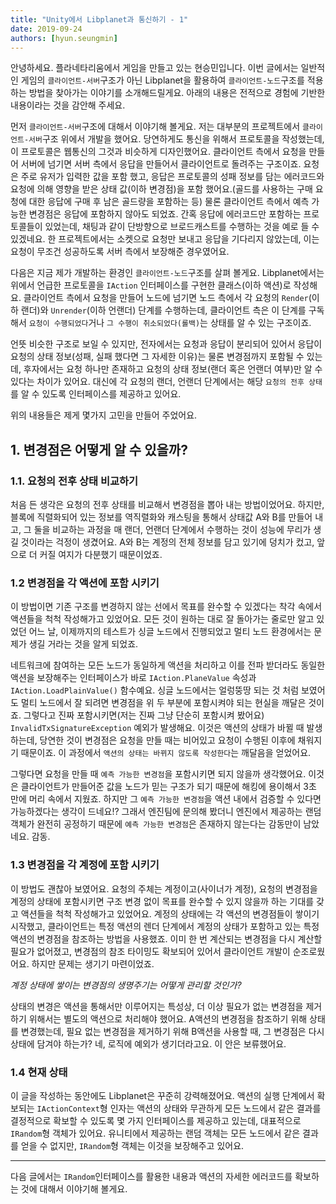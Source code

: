 ```yaml
---
title: "Unity에서 Libplanet과 통신하기 - 1"
date: 2019-09-24
authors: [hyun.seungmin]
---
```


안녕하세요. 플라네타리움에서 게임을 만들고 있는 현승민입니다. 이번 글에서는 일반적인 게임의 `클라이언트-서버`구조가 아닌 Libplanet을 활용하여 `클라이언트-노드`구조를 적용하는 방법을 찾아가는 이야기를 소개해드릴게요. 아래의 내용은 전적으로 경험에 기반한 내용이라는 것을 감안해 주세요.

먼저 `클라이언트-서버`구조에 대해서 이야기해 볼게요. 저는 대부분의 프로젝트에서 `클라이언트-서버`구조 위에서 개발을 했어요. 당연하게도 통신을 위해서 프로토콜을 작성했는데, 이 프로토콜은 웹통신의 그것과 비슷하게 디자인했어요. 클라이언트 측에서 요청을 만들어 서버에 넘기면 서버 측에서 응답을 만들어서 클라이언트로 돌려주는 구조이죠. 요청은 주로 유저가 입력한 값을 포함 했고, 응답은 프로토콜의 성패 정보를 담는 에러코드와 요청에 의해 영향을 받은 상태 값(이하 변경점)을 포함 했어요.(골드를 사용하는 구매 요청에 대한 응답에 구매 후 남은 골드량을 포함하는 등) 물론 클라이언트 측에서 예측 가능한 변경점은 응답에 포함하지 않아도 되었죠. 간혹 응답에 에러코드만 포함하는 프로토콜들이 있었는데, 채팅과 같이 단방향으로 브로드캐스트를 수행하는 것을 예로 들 수 있겠네요. 한 프로젝트에서는 소켓으로 요청만 보내고 응답을 기다리지 않았는데, 이는 요청이 무조건 성공하도록 서버 측에서 보장해준 경우였어요.

다음은 지금 제가 개발하는 환경인 `클라이언트-노드`구조를 살펴 볼게요. Libplanet에서는 위에서 언급한 프로토콜을 `IAction` 인터페이스를 구현한 클래스(이하 액션)로 작성해요. 클라이언트 측에서 요청을 만들어 노드에 넘기면 노드 측에서 각 요청의 `Render`(이하 랜더)와 `Unrender`(이하 언랜더) 단계를 수행하는데, 클라이언트 측은 이 단계를 구독해서 `요청이 수행되었다`거나 `그 수행이 취소되었다(롤백)`는 상태를 알 수 있는 구조이죠.

언뜻 비슷한 구조로 보일 수 있지만, 전자에서는 요청과 응답이 분리되어 있어서 응답이 요청의 상태 정보(성패, 실패 했다면 그 자세한 이유)는 물론 변경점까지 포함될 수 있는데, 후자에서는 요청 하나만 존재하고 요청의 상태 정보(랜더 혹은 언랜더 여부)만 알 수 있다는 차이가 있어요. 대신에 각 요청의 랜더, 언랜더 단계에서는 해당 `요청의 전후 상태`를 알 수 있도록 인터페이스를 제공하고 있어요.

위의 내용들은 제게 몇가지 고민을 만들어 주었어요.

## 1. 변경점은 어떻게 알 수 있을까?

### 1.1. 요청의 전후 상태 비교하기

처음 든 생각은 요청의 전후 상태를 비교해서 변경점을 뽑아 내는 방법이었어요. 하지만, 블록에 직렬화되어 있는 정보를 역직렬화와 캐스팅을 통해서 상태값 A와 B를 만들어 내고, 그 둘을 비교하는 과정을 매 랜더, 언랜더 단계에서 수행하는 것이 성능에 무리가 생길 것이라는 걱정이 생겼어요. A와 B는 계정의 전체 정보를 담고 있기에 덩치가 컸고, 앞으로 더 커질 여지가 다분했기 때문이었죠.

### 1.2 변경점을 각 액션에 포함 시키기

이 방법이면 기존 구조를 변경하지 않는 선에서 목표를 완수할 수 있겠다는 착각 속에서 액션들을 척척 작성해가고 있었어요. 모든 것이 원하는 대로 잘 돌아가는 줄로만 알고 있었던 어느 날, 이제까지의 테스트가 싱글 노드에서 진행되었고 멀티 노드 환경에서는 문제가 생길 거라는 것을 알게 되었죠.

네트워크에 참여하는 모든 노드가 동일하게 액션을 처리하고 이를 전파 받더라도 동일한 액션을 보장해주는 인터페이스가 바로 `IAction.PlaneValue` 속성과 `IAction.LoadPlainValue()` 함수예요. 싱글 노드에서는 얼렁뚱땅 되는 것 처럼 보였어도 멀티 노드에서 잘 되려면 변경점을 위 두 부분에 포함시켜야 되는 현실을 깨달은 것이죠. 그렇다고 진짜 포함시키면(저는 진짜 그냥 단순히 포함시켜 봤어요) `InvalidTxSignatureException` 예외가 발생해요. 이것은 액션의 상태가 바뀔 때 발생하는데, 당연한 것이 변경점은 요청을 만들 때는 비어있고 요청이 수행된 이후에 채워지기 때문이죠. 이 과정에서 `액션의 상태는 바뀌지 않도록 작성한다`는 깨달음을 얻었어요.

그렇다면 요청을 만들 때 `예측 가능한 변경점`을 포함시키면 되지 않을까 생각했어요. 이것은 클라이언트가 만들어준 값을 노드가 믿는 구조가 되기 때문에 해킹에 용이해서 3초 만에 머리 속에서 지웠죠. 하지만 그 `예측 가능한 변경점`을 액션 내에서 검증할 수 있다면 가능하겠다는 생각이 드네요!? 그래서 엔진팀에 문의해 봤더니 엔진에서 제공하는 랜덤 객체가 완전히 공정하기 때문에 `예측 가능한 변경점`은 존재하지 않는다는 감동만이 남았네요. 감동.

### 1.3 변경점을 각 계정에 포함 시키기

이 방법도 괜찮아 보였어요. 요청의 주체는 계정이고(사이너가 계정), 요청의 변경점을 계정의 상태에 포함시키면 구조 변경 없이 목표를 완수할 수 있지 않을까 하는 기대를 갖고 액션들을 척척 작성해가고 있었어요. 계정의 상태에는 각 액션의 변경점들이 쌓이기 시작했고, 클라이언트는 특정 액션의 렌더 단계에서 계정의 상태가 포함하고 있는 특정 액션의 변경점을 참조하는 방법을 사용했죠. 이미 한 번 계산되는 변경점을 다시 계산할 필요가 없어졌고, 변경점의 참조 타이밍도 확보되어 있어서 클라이언트 개발이 순조로웠어요. 하지만 문제는 생기기 마련이었죠.

*계정 상태에 쌓이는 변경점의 생명주기는 어떻게 관리할 것인가?*

상태의 변경은 액션을 통해서만 이루어지는 특성상, 더 이상 필요가 없는 변경점을 제거하기 위해서는 별도의 액션으로 처리해야 했어요. A액션의 변경점을 참조하기 위해 상태를 변경했는데, 필요 없는 변경점을 제거하기 위해 B액션을 사용할 때, 그 변경점은 다시 상태에 담겨야 하는가? 네, 로직에 예외가 생기더라고요. 이 안은 보류했어요.

### 1.4 현재 상태
이 글을 작성하는 동안에도 Libplanet은 꾸준히 강력해졌어요. 액션의 실행 단계에서 확보되는 `IActionContext`형 인자는 액션의 상태와 무관하게 모든 노드에서 같은 결과를 결정적으로 확보할 수 있도록 몇 가지 인터페이스를 제공하고 있는데, 대표적으로 `IRandom`형 객체가 있어요. 유니티에서 제공하는 랜덤 객체는 모든 노드에서 같은 결과를 얻을 수 없지만, `IRandom`형 객체는 이것을 보장해주고 있어요.

----

다음 글에서는 `IRandom`인터페이스를 활용한 내용과 액션의 자세한 에러코드를 확보하는 것에 대해서 이야기해 볼게요.
